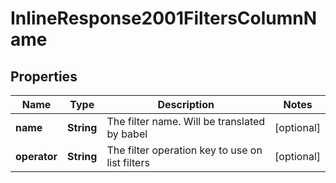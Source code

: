 # InlineResponse2001FiltersColumnName

## Properties
Name | Type | Description | Notes
------------ | ------------- | ------------- | -------------
**name** | **String** | The filter name. Will be translated by babel |  [optional]
**operator** | **String** | The filter operation key to use on list filters |  [optional]
